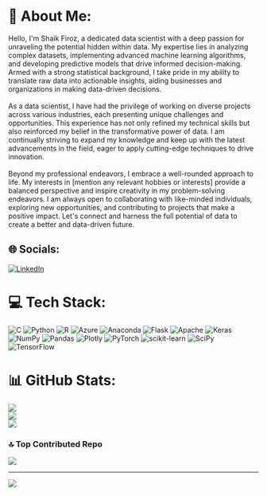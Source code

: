 # 💫 About Me:
Hello, I'm Shaik Firoz, a dedicated data scientist with a deep passion for unraveling the potential hidden within data. My expertise lies in analyzing complex datasets, implementing advanced machine learning algorithms, and developing predictive models that drive informed decision-making. Armed with a strong statistical background, I take pride in my ability to translate raw data into actionable insights, aiding businesses and organizations in making data-driven decisions.<br><br>As a data scientist, I have had the privilege of working on diverse projects across various industries, each presenting unique challenges and opportunities. This experience has not only refined my technical skills but also reinforced my belief in the transformative power of data. I am continually striving to expand my knowledge and keep up with the latest advancements in the field, eager to apply cutting-edge techniques to drive innovation.<br><br>Beyond my professional endeavors, I embrace a well-rounded approach to life. My interests in [mention any relevant hobbies or interests] provide a balanced perspective and inspire creativity in my problem-solving endeavors. I am always open to collaborating with like-minded individuals, exploring new opportunities, and contributing to projects that make a positive impact. Let's connect and harness the full potential of data to create a better and data-driven future.


## 🌐 Socials:
[![LinkedIn](https://img.shields.io/badge/LinkedIn-%230077B5.svg?logo=linkedin&logoColor=white)](https://linkedin.com/in/shaik--firoz) 

# 💻 Tech Stack:
![C](https://img.shields.io/badge/c-%2300599C.svg?style=for-the-badge&logo=c&logoColor=white) ![Python](https://img.shields.io/badge/python-3670A0?style=for-the-badge&logo=python&logoColor=ffdd54) ![R](https://img.shields.io/badge/r-%23276DC3.svg?style=for-the-badge&logo=r&logoColor=white) ![Azure](https://img.shields.io/badge/azure-%230072C6.svg?style=for-the-badge&logo=azure-devops&logoColor=white) ![Anaconda](https://img.shields.io/badge/Anaconda-%2344A833.svg?style=for-the-badge&logo=anaconda&logoColor=white) ![Flask](https://img.shields.io/badge/flask-%23000.svg?style=for-the-badge&logo=flask&logoColor=white) ![Apache](https://img.shields.io/badge/apache-%23D42029.svg?style=for-the-badge&logo=apache&logoColor=white) ![Keras](https://img.shields.io/badge/Keras-%23D00000.svg?style=for-the-badge&logo=Keras&logoColor=white) ![NumPy](https://img.shields.io/badge/numpy-%23013243.svg?style=for-the-badge&logo=numpy&logoColor=white) ![Pandas](https://img.shields.io/badge/pandas-%23150458.svg?style=for-the-badge&logo=pandas&logoColor=white) ![Plotly](https://img.shields.io/badge/Plotly-%233F4F75.svg?style=for-the-badge&logo=plotly&logoColor=white) ![PyTorch](https://img.shields.io/badge/PyTorch-%23EE4C2C.svg?style=for-the-badge&logo=PyTorch&logoColor=white) ![scikit-learn](https://img.shields.io/badge/scikit--learn-%23F7931E.svg?style=for-the-badge&logo=scikit-learn&logoColor=white) ![SciPy](https://img.shields.io/badge/SciPy-%230C55A5.svg?style=for-the-badge&logo=scipy&logoColor=%white) ![TensorFlow](https://img.shields.io/badge/TensorFlow-%23FF6F00.svg?style=for-the-badge&logo=TensorFlow&logoColor=white)
# 📊 GitHub Stats:
![](https://github-readme-stats.vercel.app/api?username=firozshaik1&theme=dark&hide_border=false&include_all_commits=false&count_private=false)<br/>
![](https://github-readme-streak-stats.herokuapp.com/?user=firozshaik1&theme=dark&hide_border=false)<br/>
![](https://github-readme-stats.vercel.app/api/top-langs/?username=firozshaik1&theme=dark&hide_border=false&include_all_commits=false&count_private=false&layout=compact)

### 🔝 Top Contributed Repo
![](https://github-contributor-stats.vercel.app/api?username=firozshaik1&limit=5&theme=dark&combine_all_yearly_contributions=true)

---
[![](https://visitcount.itsvg.in/api?id=firozshaik1&icon=0&color=0)](https://visitcount.itsvg.in)

<!-- Proudly created with GPRM ( https://gprm.itsvg.in ) -->